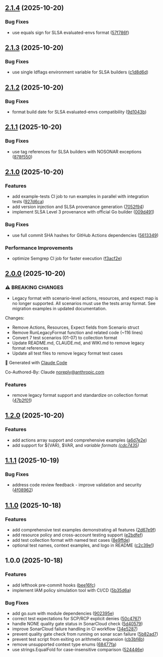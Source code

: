 ## [2.1.4](https://github.com/reaandrew/politest/compare/v2.1.3...v2.1.4) (2025-10-20)

### Bug Fixes

* use equals sign for SLSA evaluated-envs format ([57f786f](https://github.com/reaandrew/politest/commit/57f786ff6c63fe3963b7623941469e1fa8c135a1))

## [2.1.3](https://github.com/reaandrew/politest/compare/v2.1.2...v2.1.3) (2025-10-20)

### Bug Fixes

* use single ldflags environment variable for SLSA builders ([c1d8d6d](https://github.com/reaandrew/politest/commit/c1d8d6db6cb693baf445d8fe9d30e4cbfbcc682a))

## [2.1.2](https://github.com/reaandrew/politest/compare/v2.1.1...v2.1.2) (2025-10-20)

### Bug Fixes

* format build date for SLSA evaluated-envs compatibility ([9d1043b](https://github.com/reaandrew/politest/commit/9d1043b9f27e1242b01fad71725aa217dd09bad5))

## [2.1.1](https://github.com/reaandrew/politest/compare/v2.1.0...v2.1.1) (2025-10-20)

### Bug Fixes

* use tag references for SLSA builders with NOSONAR exceptions ([878f550](https://github.com/reaandrew/politest/commit/878f55032926229b5df0f54079d7a4d04a75980e))

## [2.1.0](https://github.com/reaandrew/politest/compare/v2.0.0...v2.1.0) (2025-10-20)

### Features

* add example-tests CI job to run examples in parallel with integration tests ([927d6ca](https://github.com/reaandrew/politest/commit/927d6ca900c842b8ab8c957de5ab3e20295d4fc2))
* add version injection and SLSA provenance generation ([7052f94](https://github.com/reaandrew/politest/commit/7052f94023685813d0c8617b344d4c550079e75c))
* implement SLSA Level 3 provenance with official Go builder ([009d491](https://github.com/reaandrew/politest/commit/009d491c3ddfa8f25b117ac049346848181af71c))

### Bug Fixes

* use full commit SHA hashes for GitHub Actions dependencies ([5613349](https://github.com/reaandrew/politest/commit/56133493cfdf5914bb5a49c3cd710b21eca34580))

### Performance Improvements

* optimize Semgrep CI job for faster execution ([f3acf2e](https://github.com/reaandrew/politest/commit/f3acf2e8755115b145140420c941a2b314316d77))

## [2.0.0](https://github.com/reaandrew/politest/compare/v1.2.0...v2.0.0) (2025-10-20)

### ⚠ BREAKING CHANGES

* Legacy format with scenario-level actions, resources, and expect map is no longer supported. All scenarios must use the tests array format. See migration examples in updated documentation.

Changes:
- Remove Actions, Resources, Expect fields from Scenario struct
- Remove RunLegacyFormat function and related code (~116 lines)
- Convert 7 test scenarios (01-07) to collection format
- Update README.md, CLAUDE.md, and WIKI.md to remove legacy format references
- Update all test files to remove legacy format test cases

🤖 Generated with [Claude Code](https://claude.com/claude-code)

Co-Authored-By: Claude <noreply@anthropic.com>

### Features

* remove legacy format support and standardize on collection format ([47b2f01](https://github.com/reaandrew/politest/commit/47b2f013a3bf273b27f5ae0f349529624eccee20))

## [1.2.0](https://github.com/reaandrew/politest/compare/v1.1.1...v1.2.0) (2025-10-20)

### Features

* add actions array support and comprehensive examples ([a6d7e2e](https://github.com/reaandrew/politest/commit/a6d7e2e206c35fbc29619605fb9b67466614c286))
* add support for ${VAR}, $VAR, and <VAR> variable formats ([cdc7435](https://github.com/reaandrew/politest/commit/cdc743557efc3b1c3bed0001a424f8363e5f3039))

## [1.1.1](https://github.com/reaandrew/politest/compare/v1.1.0...v1.1.1) (2025-10-19)

### Bug Fixes

* address code review feedback - improve validation and security ([4f08962](https://github.com/reaandrew/politest/commit/4f0896228e2d70e31b5a22802ace361aaae9f6b2))

## [1.1.0](https://github.com/reaandrew/politest/compare/v1.0.0...v1.1.0) (2025-10-18)

### Features

* add comprehensive test examples demonstrating all features ([2d67e9f](https://github.com/reaandrew/politest/commit/2d67e9ff5f6766b98ce58ea63160a3a6c7dc1678))
* add resource policy and cross-account testing support ([e2bdfef](https://github.com/reaandrew/politest/commit/e2bdfef301353d95f92c4bcbaca57fb0f68d9e95))
* add test collection format with named test cases ([8e9ffde](https://github.com/reaandrew/politest/commit/8e9ffde812dc12218debb41d90f831e32a2e5ccd))
* optional test names, context examples, and logo in README ([c2c39e1](https://github.com/reaandrew/politest/commit/c2c39e14b6f8a5d0147c219ae1c78f6b6f2e5cbe))

## 1.0.0 (2025-10-18)

### Features

* add lefthook pre-commit hooks ([bee16fc](https://github.com/reaandrew/politest/commit/bee16fc20188c8122a983776532fd89fcb751453))
* implement IAM policy simulation tool with CI/CD ([5b35d6a](https://github.com/reaandrew/politest/commit/5b35d6ae04c7e5a46bfb845563ffa340aa9f3cd0))

### Bug Fixes

* add go.sum with module dependencies ([902395e](https://github.com/reaandrew/politest/commit/902395e2a1e7d9df3a5c3488e049ae5b4f85deee))
* correct test expectations for SCP/RCP explicit denies ([50c4767](https://github.com/reaandrew/politest/commit/50c47674d37bedecf4ac3f84fbe1ddb15ca94435))
* handle NONE quality gate status in SonarCloud check ([5d40579](https://github.com/reaandrew/politest/commit/5d405799b39d7e4d1e7e5c3fc9e10cbd6a0a72af))
* improve SonarCloud failure handling in CI workflow ([34e5287](https://github.com/reaandrew/politest/commit/34e52878129fd9dac83bda547ff0e294d2a7e031))
* prevent quality gate check from running on sonar scan failure ([5b82ad7](https://github.com/reaandrew/politest/commit/5b82ad73b4a37018a2bba7000171d0e21ce75a51))
* prevent test script from exiting on arithmetic expansion ([cb3bf4b](https://github.com/reaandrew/politest/commit/cb3bf4bbc838c2bf9ef9f4694194cabe6833353c))
* remove unsupported context type enums ([68477fa](https://github.com/reaandrew/politest/commit/68477fa4cc0aca89a0d9cc0aa8699c5f04b20368))
* use strings.EqualFold for case-insensitive comparison ([524446e](https://github.com/reaandrew/politest/commit/524446ef8b1decc5b6f521b8d4cfc68dcaf3d63e))
